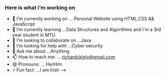 ### Here is what i'm working on

- 🔭 I’m currently working on ... Personal Website using HTML,CSS && JavaScript
- 🌱 I’m currently learning ...Data Structures and Algorithms and i'm a 3rd year student in MTU
- 👯 I’m looking to collaborate on ...Java
- 🤔 I’m looking for help with ...Cyber security 
- 💬 Ask me about ...Anything
- 📫 How to reach me: ... richardckiely@gmail.com
- 😄 Pronouns: ... He/Him
- ⚡ Fun fact: ...I am Irish
-->

